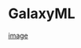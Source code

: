 # GalaxyML

[image](https://media.istockphoto.com/photos/space-background-wiht-stars-stock-image-picture-id1287901429?b=1&k=20&m=1287901429&s=170667a&w=0&h=RH6-KPEq-WYftCxoKnQixr8SOwyHlWr8F8EfloDmTxg=)
